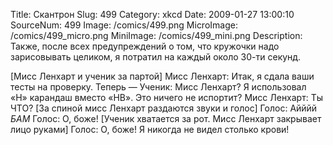 Title: Скантрон 
Slug: 499 
Category: xkcd 
Date: 2009-01-27 13:00:10 
SourceNum: 499 
Image: /comics/499.png 
MicroImage: /comics/499_micro.png 
MiniImage: /comics/499_mini.png 
Description: Также, после всех предупреждений о том, что кружочки надо зарисовывать целиком, я потратил на каждый около 30-ти секунд. 

[Мисс Ленхарт и ученик за партой]
Мисс Ленхарт: Итак, я сдала ваши тесты на проверку. Теперь —
Ученик: Мисс Ленхарт? Я использовал «H» карандаш вместо «HB». Это ничего не испортит?
Мисс Ленхарт: Ты ЧТО?
[За спиной мисс Ленхарт раздаются звуки и голос]
Голос: Айййй
*БАМ*
Голос: О, боже!
[Ученик хватается за рот. Мисс Ленхарт закрывает лицо руками]
Голос: О, боже! Я никогда не видел столько крови!
